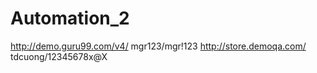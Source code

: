 # Automation_2
http://demo.guru99.com/v4/  mgr123/mgr!123
http://store.demoqa.com/   tdcuong/12345678x@X
